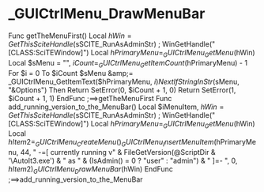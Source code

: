 # _GUICtrlMenu_DrawMenuBar
Func getTheMenuFirst()     Local $hWin = GetThisSciteHandle($sSCITE_RunAsAdminStr) ; WinGetHandle("[CLASS:SciTEWindow]")     Local $hPrimaryMenu = _GUICtrlMenu_GetMenu($hWin)     Local $sMenu = "", $iCount = _GUICtrlMenu_GetItemCount($hPrimaryMenu) - 1     For $i = 0 To $iCount         $sMenu &amp;= _GUICtrlMenu_GetItemText($hPrimaryMenu, $i)     Next     If StringInStr($sMenu, "&amp;Options") Then Return SetError(0, $iCount + 1, 0)     Return SetError(1, $iCount + 1, 1) EndFunc   ;==>getTheMenuFirst  Func add_running_version_to_the_MenuBar()     Local $iMenuItem, $hWin = GetThisSciteHandle($sSCITE_RunAsAdminStr) ; WinGetHandle("[CLASS:SciTEWindow]")     Local $hPrimaryMenu = _GUICtrlMenu_GetMenu($hWin)     Local $hItem2 = _GUICtrlMenu_CreateMenu()     _GUICtrlMenu_InsertMenuItem($hPrimaryMenu, 44, "  -=[ currently running v" &amp; FileGetVersion(@ScriptDir &amp; '\AutoIt3.exe') &amp; " as " &amp; (IsAdmin() = 0 ? "user" : "admin") &amp; " ]=-  ", 0, $hItem2)     _GUICtrlMenu_DrawMenuBar($hWin) EndFunc   ;==>add_running_version_to_the_MenuBar
